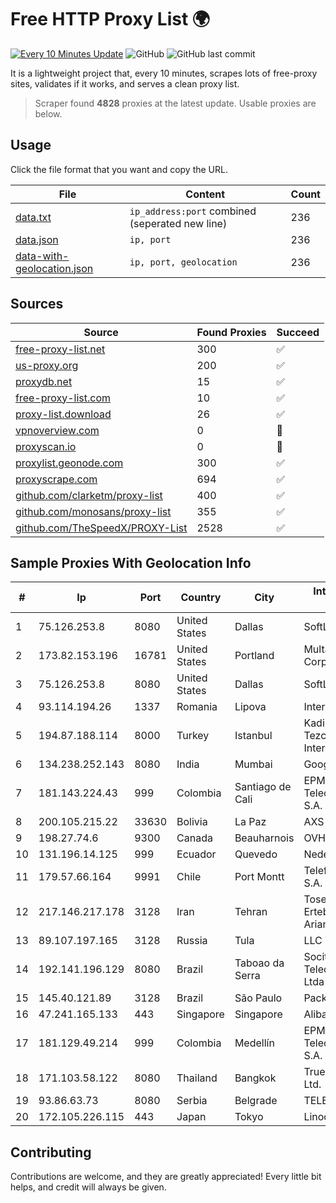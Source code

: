 
# Free HTTP Proxy List 🌍

[![Every 10 Minutes Update](https://github.com/mertguvencli/http-proxy-list/actions/workflows/main.yml/badge.svg?branch=main)](https://github.com/mertguvencli/http-proxy-list/actions/workflows/main.yml)
![GitHub](https://img.shields.io/github/license/mertguvencli/http-proxy-list)
![GitHub last commit](https://img.shields.io/github/last-commit/mertguvencli/http-proxy-list)

It is a lightweight project that, every 10 minutes, scrapes lots of free-proxy sites, validates if it works, and serves a clean proxy list.


> Scraper found **4828** proxies at the latest update. Usable proxies are below.

## Usage

Click the file format that you want and copy the URL.


|File|Content|Count|
|----|-------|-----|
|[data.txt](https://raw.githubusercontent.com/mertguvencli/http-proxy-list/main/proxy-list/data.txt)|`ip_address:port` combined (seperated new line)|236|
|[data.json](https://raw.githubusercontent.com/mertguvencli/http-proxy-list/main/proxy-list/data.json)|`ip, port`|236|
|[data-with-geolocation.json](https://raw.githubusercontent.com/mertguvencli/http-proxy-list/main/proxy-list/data-with-geolocation.json)|`ip, port, geolocation`|236|

## Sources

|Source|Found Proxies|Succeed|
|------|-------------|-------|
|[free-proxy-list.net](https://free-proxy-list.net)|300|✅|
|[us-proxy.org](https://www.us-proxy.org)|200|✅|
|[proxydb.net](http://proxydb.net)|15|✅|
|[free-proxy-list.com](https://free-proxy-list.com/?page=&port=&type%5B%5D=http&type%5B%5D=https&up_time=0&search=Search)|10|✅|
|[proxy-list.download](https://www.proxy-list.download/HTTP)|26|✅|
|[vpnoverview.com](https://vpnoverview.com/privacy/anonymous-browsing/free-proxy-servers)|0|🚫|
|[proxyscan.io](https://www.proxyscan.io)|0|🚫|
|[proxylist.geonode.com](https://proxylist.geonode.com/api/proxy-list?limit=300&page=1&sort_by=lastChecked&sort_type=desc&protocols=http,https)|300|✅|
|[proxyscrape.com](https://api.proxyscrape.com/v2/?request=displayproxies&protocol=http&timeout=10000&country=all&ssl=all&anonymity=all)|694|✅|
|[github.com/clarketm/proxy-list](https://raw.githubusercontent.com/clarketm/proxy-list/master/proxy-list-raw.txt)|400|✅|
|[github.com/monosans/proxy-list](https://raw.githubusercontent.com/monosans/proxy-list/main/proxies/http.txt)|355|✅|
|[github.com/TheSpeedX/PROXY-List](https://raw.githubusercontent.com/TheSpeedX/PROXY-List/master/http.txt)|2528|✅|


## Sample Proxies With Geolocation Info

|#|Ip|Port|Country|City|Internet Service Provider|
|-|--|----|-------|----|-------------------------|
|1|75.126.253.8|8080|United States|Dallas|SoftLayer|
|2|173.82.153.196|16781|United States|Portland|Multacom Corporation|
|3|75.126.253.8|8080|United States|Dallas|SoftLayer|
|4|93.114.194.26|1337|Romania|Lipova|Interkvm Host SRL|
|5|194.87.188.114|8000|Turkey|Istanbul|Kadir Huseyin Tezcan Nosspeed Internet Teknolojileri|
|6|134.238.252.143|8080|India|Mumbai|Google LLC|
|7|181.143.224.43|999|Colombia|Santiago de Cali|EPM Telecomunicaciones S.A. E.S.P.|
|8|200.105.215.22|33630|Bolivia|La Paz|AXS Bolivia S. A.|
|9|198.27.74.6|9300|Canada|Beauharnois|OVH SAS|
|10|131.196.14.125|999|Ecuador|Quevedo|Nedetel S.A.|
|11|179.57.66.164|9991|Chile|Port Montt|Telefonica del Sur S.A.|
|12|217.146.217.178|3128|Iran|Tehran|Tose'h Fanavari Ertebabat Pasargad Arian Co. PJS|
|13|89.107.197.165|3128|Russia|Tula|LLC TK Altair|
|14|192.141.196.129|8080|Brazil|Taboao da Serra|Socitel Telecomunicacoes Ltda - EPP|
|15|145.40.121.89|3128|Brazil|São Paulo|Packet Host, Inc.|
|16|47.241.165.133|443|Singapore|Singapore|Alibaba.com LLC|
|17|181.129.49.214|999|Colombia|Medellín|EPM Telecomunicaciones S.A. E.S.P.|
|18|171.103.58.122|8080|Thailand|Bangkok|True Internet Co., Ltd.|
|19|93.86.63.73|8080|Serbia|Belgrade|TELEKOM-SRBIJA|
|20|172.105.226.115|443|Japan|Tokyo|Linode, LLC|



## Contributing

Contributions are welcome, and they are greatly appreciated! Every
little bit helps, and credit will always be given.

